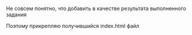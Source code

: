 Не совсем понятно, что добавить в качестве результата выполненного задания

Поэтому прикрепляю получившийся index.html файл